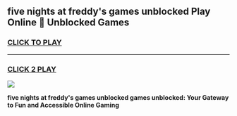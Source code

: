 
## five nights at freddy's games unblocked Play Online 👋 Unblocked Games
<h3>
<a href="https://premium.freeplayer.one?title=five_nights_at_freddy's_games_unblocked&ref=19F">CLICK TO PLAY</a></h3>
<hr>

<h3>
<a href="https://premium.freeplayer.one?title=five_nights_at_freddy's_games_unblocked&ref=19F">CLICK 2 PLAY</a>
  
</h3>

<a href="https://premium.freeplayer.one?title=five_nights_at_freddy's_games_unblocked&ref=19F"><img src="https://clearcache.store/games.png"></a>


**five nights at freddy's games unblocked games unblocked: Your Gateway to Fun and Accessible Online Gaming**
